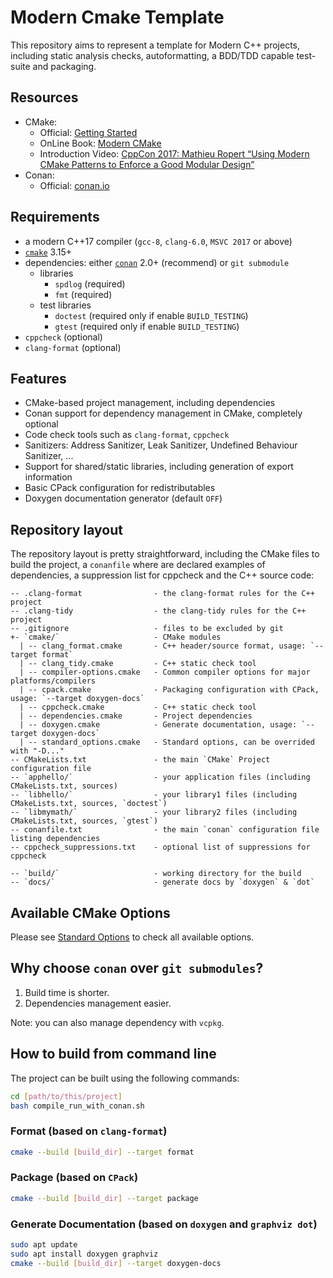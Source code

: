 # Modern Cmake Template

This repository aims to represent a template for Modern C++ projects, including static analysis checks, autoformatting, a BDD/TDD capable test-suite and packaging.

## Resources

- CMake:
  - Official: [Getting Started](https://cmake.org/getting-started/)
  - OnLine Book: [Modern CMake](https://cliutils.gitlab.io/modern-cmake/)
  - Introduction Video: [CppCon 2017: Mathieu Ropert “Using Modern CMake Patterns to Enforce a Good Modular Design”](https://www.youtube.com/watch?v=eC9-iRN2b04)
- Conan:
  - Official: [conan.io](https://conan.io/)

## Requirements

- a modern C++17 compiler (`gcc-8`, `clang-6.0`, `MSVC 2017` or above)
- [`cmake`](https://cmake.org) 3.15+
- dependencies: either [`conan`](https://conan.io) 2.0+ (recommend) or `git submodule`
  - libraries
    - `spdlog` (required)
    - `fmt` (required)
  - test libraries
    - `doctest` (required only if enable `BUILD_TESTING`)
    - `gtest` (required only if enable `BUILD_TESTING`)
- `cppcheck` (optional)
- `clang-format` (optional)

## Features

- CMake-based project management, including dependencies
- Conan support for dependency management in CMake, completely optional
- Code check tools such as `clang-format`, `cppcheck`
- Sanitizers: Address Sanitizer, Leak Sanitizer, Undefined Behaviour Sanitizer, ...
- Support for shared/static libraries, including generation of export information
- Basic CPack configuration for redistributables
- Doxygen documentation generator (default `OFF`)

## Repository layout

The repository layout is pretty straightforward, including the CMake files to build the project, a `conanfile` where are declared examples of dependencies, a suppression list for cppcheck and the C++ source code:

```plain
-- .clang-format                - the clang-format rules for the C++ project
-- .clang-tidy                  - the clang-tidy rules for the C++ project
-- .gitignore                   - files to be excluded by git
+- `cmake/`                     - CMake modules
  | -- clang_format.cmake       - C++ header/source format, usage: `--target format`
  | -- clang_tidy.cmake         - C++ static check tool
  | -- compiler-options.cmake   - Common compiler options for major platforms/compilers
  | -- cpack.cmake              - Packaging configuration with CPack, usage: `--target doxygen-docs`
  | -- cppcheck.cmake           - C++ static check tool
  | -- dependencies.cmake       - Project dependencies
  | -- doxygen.cmake            - Generate documentation, usage: `--target doxygen-docs`
  | -- standard_options.cmake   - Standard options, can be overrided with "-D..."
-- CMakeLists.txt               - the main `CMake` Project configuration file
-- `apphello/`                  - your application files (including CMakeLists.txt, sources)
-- `libhello/`                  - your library1 files (including CMakeLists.txt, sources, `doctest`)
-- `libmymath/`                 - your library2 files (including CMakeLists.txt, sources, `gtest`)
-- conanfile.txt                - the main `conan` configuration file listing dependencies
-- cppcheck_suppressions.txt    - optional list of suppressions for cppcheck

-- `build/`                     - working directory for the build
-- `docs/`                      - generate docs by `doxygen` & `dot`
```

## Available CMake Options

Please see [Standard Options](cmake/standard_options.cmake) to check all available options.

## Why choose `conan` over `git submodules`?

1. Build time is shorter.
2. Dependencies management easier.

Note: you can also manage dependency with `vcpkg`.

## How to build from command line

The project can be built using the following commands:

```bash
cd [path/to/this/project]
bash compile_run_with_conan.sh
```

### Format (based on `clang-format`)

```bash
cmake --build [build_dir] --target format
```

### Package (based on `CPack`)

```bash
cmake --build [build_dir] --target package
```

### Generate Documentation (based on `doxygen` and `graphviz dot`)

```bash
sudo apt update
sudo apt install doxygen graphviz
cmake --build [build_dir] --target doxygen-docs
```
